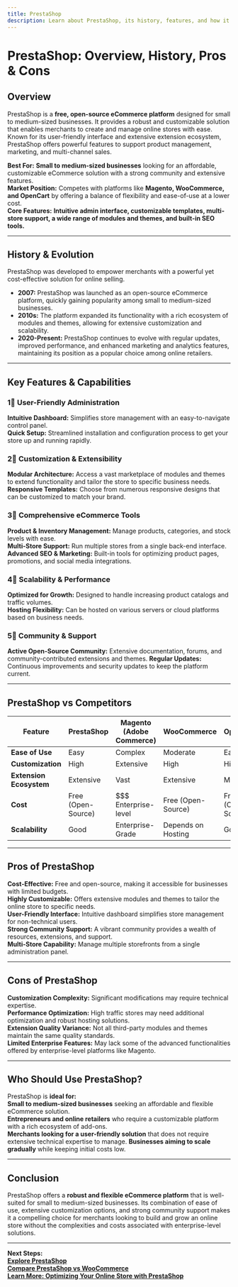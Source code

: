 ```yaml
---
title: PrestaShop
description: Learn about PrestaShop, its history, features, and how it compares to other eCommerce platforms.
---
```


# **PrestaShop: Overview, History, Pros & Cons**

## **Overview**  
PrestaShop is a **free, open-source eCommerce platform** designed for small to medium-sized businesses. It provides a robust and customizable solution that enables merchants to create and manage online stores with ease. Known for its user-friendly interface and extensive extension ecosystem, PrestaShop offers powerful features to support product management, marketing, and multi-channel sales.

 **Best For:** **Small to medium-sized businesses** looking for an affordable, customizable eCommerce solution with a strong community and extensive features.  
 **Market Position:** Competes with platforms like **Magento, WooCommerce, and OpenCart** by offering a balance of flexibility and ease-of-use at a lower cost.  
 **Core Features:** **Intuitive admin interface, customizable templates, multi-store support, a wide range of modules and themes, and built-in SEO tools.**

---

## **History & Evolution**  
PrestaShop was developed to empower merchants with a powerful yet cost-effective solution for online selling.

- **2007:** PrestaShop was launched as an open-source eCommerce platform, quickly gaining popularity among small to medium-sized businesses.
- **2010s:** The platform expanded its functionality with a rich ecosystem of modules and themes, allowing for extensive customization and scalability.
- **2020-Present:** PrestaShop continues to evolve with regular updates, improved performance, and enhanced marketing and analytics features, maintaining its position as a popular choice among online retailers.

---

## **Key Features & Capabilities**

### **1⃣ User-Friendly Administration**  
 **Intuitive Dashboard:** Simplifies store management with an easy-to-navigate control panel.  
 **Quick Setup:** Streamlined installation and configuration process to get your store up and running rapidly.

### **2⃣ Customization & Extensibility**  
 **Modular Architecture:** Access a vast marketplace of modules and themes to extend functionality and tailor the store to specific business needs.  
 **Responsive Templates:** Choose from numerous responsive designs that can be customized to match your brand.

### **3⃣ Comprehensive eCommerce Tools**  
 **Product & Inventory Management:** Manage products, categories, and stock levels with ease.  
 **Multi-Store Support:** Run multiple stores from a single back-end interface.
 **Advanced SEO & Marketing:** Built-in tools for optimizing product pages, promotions, and social media integrations.

### **4⃣ Scalability & Performance**  
 **Optimized for Growth:** Designed to handle increasing product catalogs and traffic volumes.  
 **Hosting Flexibility:** Can be hosted on various servers or cloud platforms based on business needs.

### **5⃣ Community & Support**  
 **Active Open-Source Community:** Extensive documentation, forums, and community-contributed extensions and themes.
 **Regular Updates:** Continuous improvements and security updates to keep the platform current.

---

## **PrestaShop vs Competitors**

| Feature                   | PrestaShop        | Magento (Adobe Commerce) | WooCommerce      | OpenCart        |
|---------------------------|-------------------|--------------------------|------------------|-----------------|
| **Ease of Use**           |  Easy           |  Complex               |  Moderate      |  Easy         |
| **Customization**         |  High           |  Extensive             |  High          |  High         |
| **Extension Ecosystem**   |  Extensive      |  Vast                  |  Extensive     |  Moderate     |
| **Cost**                  |  Free (Open-Source) | $$$ Enterprise-level   |  Free (Open-Source) |  Free (Open-Source) |
| **Scalability**           |  Good           |  Enterprise-Grade      |  Depends on Hosting |  Good       |

---

## **Pros of PrestaShop**  
 **Cost-Effective:** Free and open-source, making it accessible for businesses with limited budgets.  
 **Highly Customizable:** Offers extensive modules and themes to tailor the online store to specific needs.  
 **User-Friendly Interface:** Intuitive dashboard simplifies store management for non-technical users.  
 **Strong Community Support:** A vibrant community provides a wealth of resources, extensions, and support.  
 **Multi-Store Capability:** Manage multiple storefronts from a single administration panel.

---

## **Cons of PrestaShop**  
 **Customization Complexity:** Significant modifications may require technical expertise.  
 **Performance Optimization:** High traffic stores may need additional optimization and robust hosting solutions.  
 **Extension Quality Variance:** Not all third-party modules and themes maintain the same quality standards.  
 **Limited Enterprise Features:** May lack some of the advanced functionalities offered by enterprise-level platforms like Magento.

---

## **Who Should Use PrestaShop?**  
PrestaShop is **ideal for:**  
 **Small to medium-sized businesses** seeking an affordable and flexible eCommerce solution.  
 **Entrepreneurs and online retailers** who require a customizable platform with a rich ecosystem of add-ons.  
 **Merchants looking for a user-friendly solution** that does not require extensive technical expertise to manage.
 **Businesses aiming to scale gradually** while keeping initial costs low.

---

## **Conclusion**  
PrestaShop offers a **robust and flexible eCommerce platform** that is well-suited for small to medium-sized businesses. Its combination of ease of use, extensive customization options, and strong community support makes it a compelling choice for merchants looking to build and grow an online store without the complexities and costs associated with enterprise-level solutions.

---

 **Next Steps:**  
 **[Explore PrestaShop](https://www.prestashop.com/)**  
 **[Compare PrestaShop vs WooCommerce](#)**  
 **[Learn More: Optimizing Your Online Store with PrestaShop](#)**
